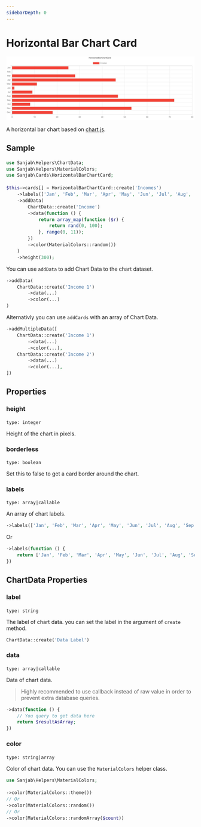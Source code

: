 ```yaml
---
sidebarDepth: 0
---
```

# Horizontal Bar Chart Card
![Horizontal Bar Chart Card](../images/screenshots/cards/horizontal-bar-chart.jpg)


A horizontal bar chart based on [chart.js](https://www.chartjs.org/docs/latest/charts/bar.html).

## Sample
```php
use Sanjab\Helpers\ChartData;
use Sanjab\Helpers\MaterialColors;
use Sanjab\Cards\HorizontalBarChartCard;

$this->cards[] = HorizontalBarChartCard::create('Incomes')
    ->labels(['Jan', 'Feb', 'Mar', 'Apr', 'May', 'Jun', 'Jul', 'Aug', 'Sep', 'Oct', 'Nov', 'Dec'])
    ->addData(
        ChartData::create('Income')
        ->data(function () {
            return array_map(function ($r) {
                return rand(0, 100);
            }, range(0, 11));
        })
        ->color(MaterialColors::random())
    )
    ->height(300);
```

You can use `addData` to add Chart Data to the chart dataset.
```php
->addData(
    ChartData::create('Income 1')
        ->data(...)
        ->color(...)
)
```

Alternativly you can use `addCards` with an array of Chart Data.
```php
->addMultipleData([
    ChartData::create('Income 1')
        ->data(...)
        ->color(...),
    ChartData::create('Income 2')
        ->data(...)
        ->color(...),
])
```

## Properties

### height
`type: integer`

Height of the chart in pixels.

### borderless
`type: boolean`

Set this to false to get a card border around the chart.

### labels
`type: array|callable`

An array of chart labels.

```php
->labels(['Jan', 'Feb', 'Mar', 'Apr', 'May', 'Jun', 'Jul', 'Aug', 'Sep', 'Oct', 'Nov', 'Dec'])
```
Or
```php
->labels(function () {
    return ['Jan', 'Feb', 'Mar', 'Apr', 'May', 'Jun', 'Jul', 'Aug', 'Sep', 'Oct', 'Nov', 'Dec'];
})
```

## ChartData Properties

### label
`type: string`

The label of chart data.
you can set the label in the argument of `create` method.

```php
ChartData::create('Data Label')
```

### data
`type: array|callable`

Data of chart data.

> Highly recommended to use callback instead of raw value in order to prevent extra database queries.

```php
->data(function () {
    // You query to get data here
    return $resultAsArray;
})
```
### color
`type: string|array`

Color of chart data.
You can use the `MaterialColors` helper class.
```php
use Sanjab\Helpers\MaterialColors;

->color(MaterialColors::theme())
// Or
->color(MaterialColors::random())
// Or
->color(MaterialColors::randomArray($count))
```
